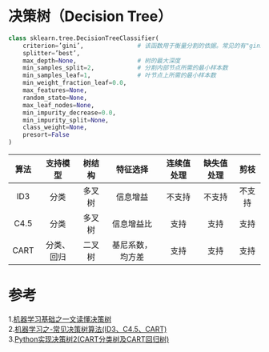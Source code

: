 # 决策树（Decision Tree）
```python 
class sklearn.tree.DecisionTreeClassifier(
    criterion=’gini’,               # 该函数用于衡量分割的依据。常见的有"gini"用来计算基尼系数和"entropy"用来计算信息增益
    splitter=’best’, 
    max_depth=None,                 # 树的最大深度
    min_samples_split=2,            # 分割内部节点所需的最小样本数
    min_samples_leaf=1,             # 叶节点上所需的最小样本数
    min_weight_fraction_leaf=0.0, 
    max_features=None, 
    random_state=None, 
    max_leaf_nodes=None, 
    min_impurity_decrease=0.0, 
    min_impurity_split=None, 
    class_weight=None, 
    presort=False
)
```

|算法|支持模型|树结构|特征选择|连续值处理|缺失值处理|剪枝|
|:---:|:---:|:---:|:---:|:---:|:---:|:---:|
ID3|分类|多叉树|信息增益|不支持|不支持|不支持
C4.5|分类|多叉树|信息增益比|支持|支持|支持
CART|分类、回归|二叉树|基尼系数，均方差|支持|支持|支持

# 参考
1.[机器学习基础之一文读懂决策树](https://segmentfault.com/a/1190000020322548)<br/>
2.[机器学习之-常见决策树算法(ID3、C4.5、CART)](https://shuwoom.com/?p=1452)<br/>
3.[Python实现决策树2(CART分类树及CART回归树)](https://blog.csdn.net/weixin_43383558/article/details/84303339)<br>

